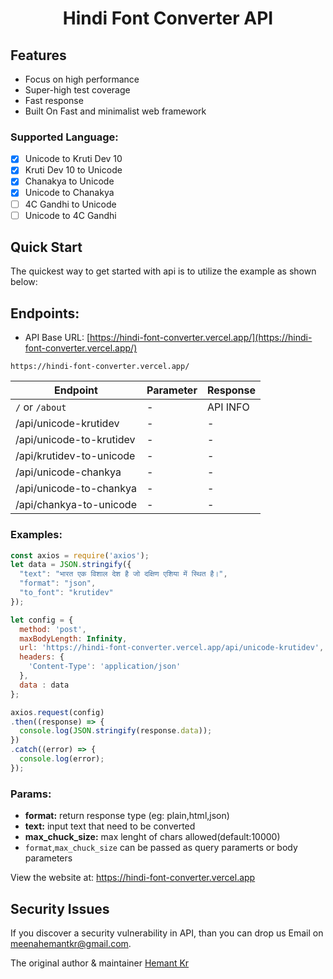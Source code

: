 <h1 align="center">Hindi Font Converter API</h1>

## Features

- Focus on high performance
- Super-high test coverage
- Fast response
- Built On Fast and minimalist web framework

### Supported Language:

- [x] Unicode to Kruti Dev 10
- [x] Kruti Dev 10 to Unicode
- [x] Chanakya to Unicode
- [x] Unicode to Chanakya
- [ ] 4C Gandhi to Unicode
- [ ] Unicode to 4C Gandhi

## Quick Start

The quickest way to get started with api is to utilize the example as shown below:
## Endpoints:
- API Base URL: [https://hindi-font-converter.vercel.app/](https://hindi-font-converter.vercel.app/)
```
https://hindi-font-converter.vercel.app/
```
|  Endpoint 	              | Parameter |  Response |
|---	                      |---	      |---	      |
|  `/` 	 or `/about`        |    -      | API INFO  |
|  /api/unicode-krutidev 	  |    -      |   	-     |
|  /api/unicode-to-krutidev |    -      |   	-     |
|  /api/krutidev-to-unicode |    -      |   	-     |
|  /api/unicode-chankya 	  |    -      |   	-     |
|  /api/unicode-to-chankya 	|    -      |   	-     |
|  /api/chankya-to-unicode 	|   	-     |   	-     |

### Examples:

```js
const axios = require('axios');
let data = JSON.stringify({
  "text": "भारत एक विशाल देश है जो दक्षिण एशिया में स्थित है।",
  "format": "json",
  "to_font": "krutidev"
});

let config = {
  method: 'post',
  maxBodyLength: Infinity,
  url: 'https://hindi-font-converter.vercel.app/api/unicode-krutidev',
  headers: { 
    'Content-Type': 'application/json'
  },
  data : data
};

axios.request(config)
.then((response) => {
  console.log(JSON.stringify(response.data));
})
.catch((error) => {
  console.log(error);
});

```


### Params:

- **format:** return response type (eg: plain,html,json)
- **text:** input text that need to be converted
- **max_chuck_size:** max lenght of chars allowed(default:10000)
- `format`,`max_chuck_size` can be passed as query paramerts or body parameters

View the website at: https://hindi-font-converter.vercel.app

## Security Issues

If you discover a security vulnerability in API, than you can drop us Email on [meenahemantkr@gmail.com](mailto:meenahemantkr@gmail.com).

The original author & maintainer [Hemant Kr](https://github.com/hemant-kr-meena)
